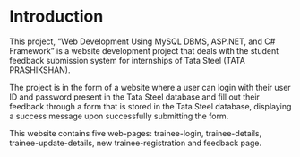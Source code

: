 # Introduction
This project, “Web Development Using MySQL DBMS, ASP.NET, and C# Framework” is a website development project that deals with the student feedback submission system for internships of Tata Steel (TATA PRASHIKSHAN). 

The project is in the form of a website where a user can login with their user ID and password present in the Tata Steel database and fill out their feedback through a form that is stored in the Tata Steel database, displaying a success message upon successfully submitting the form. 

This website  contains five web-pages: trainee-login, trainee-details, trainee-update-details, new trainee-registration and feedback page.
